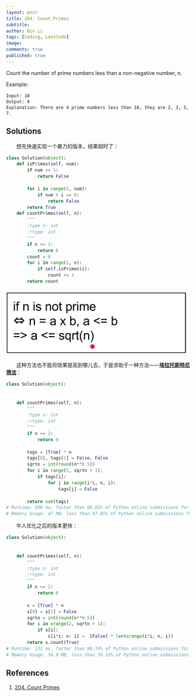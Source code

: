 ```yaml
---
layout: post
title: 204. Count Primes
subtitle: 
author: Bin Li
tags: [Coding, LeetCode]
image: 
comments: true
published: true
---
```


Count the number of prime numbers less than a non-negative number, n.

Example:
```
Input: 10
Output: 4
Explanation: There are 4 prime numbers less than 10, they are 2, 3, 5, 7.
```

## Solutions
　　想先快速实现一个暴力的版本，结果超时了：
```python
class Solution(object):
    def isPrimes(self, num):
        if num <= 1:
            return False

        for i in range(2, num):
            if num % i == 0:
                return False
        return True
    def countPrimes(self, n):
        """
        :type n: int
        :rtype: int
        """
        if n <= 1:
            return 0
        count = 0
        for i in range(1, n):
            if self.isPrimes(i):
                count += 1
        return count
```

![](/img/media/15611052686458.jpg)

　　这种方法也不能将效果提高到哪儿去，于是求助于一种方法——**[埃拉托斯特尼筛法](https://zh.wikipedia.org/wiki/%E5%9F%83%E6%8B%89%E6%89%98%E6%96%AF%E7%89%B9%E5%B0%BC%E7%AD%9B%E6%B3%95)**：


```python
class Solution(object):

    
    def countPrimes(self, n):
        """
        :type n: int
        :rtype: int
        """
        if n <= 2:
            return 0
        
        tags = [True] * n
        tags[0], tags[1] = False, False
        sqrtn = int(round(n**0.5))
        for i in range(2, sqrtn + 1):
            if tags[i]:
                for j in range(i*i, n, i):
                    tags[j] = False

        return sum(tags)
# Runtime: 500 ms, faster than 68.82% of Python online submissions for Count Primes.
# Memory Usage: 47 MB, less than 47.85% of Python online submissions for Count Primes.
```

　　牛人优化之后的版本更快：
```python
class Solution(object):

    
    def countPrimes(self, n):
        """
        :type n: int
        :rtype: int
        """
        if n <= 2:
            return 0
        
        s = [True] * n
        s[0] = s[1] = False
        sqrtn = int(round(n**0.5))
        for i in xrange(2, sqrtn + 1): 
            if s[i]:
                s[i*i: n: i] =  [False] * len(xrange(i*i, n, i))
        return s.count(True) 
# Runtime: 132 ms, faster than 98.74% of Python online submissions for Count Primes.
# Memory Usage: 34.9 MB, less than 76.32% of Python online submissions for Count Primes.
```
## References
1. [204. Count Primes](https://leetcode.com/problems/count-primes/)